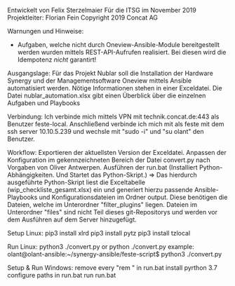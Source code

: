 Entwickelt von Felix Sterzelmaier
Für die ITSG
im November 2019
Projektleiter: Florian Fein
Copyright 2019 Concat AG


Warnungen und Hinweise:
- Aufgaben, welche nicht durch Oneview-Ansible-Module bereitgestellt werden wurden mittels REST-API-Aufrufen realisiert. Bei diesen wird die Idempotenz *nicht* garantirt!

Ausgangslage:
Für das Projekt Nublar soll die Installation der Hardware Synergy und der Managementsoftware Oneview mittels Ansible automatisiert werden. Nötige Informationen stehen in einer Exceldatei.
Die Datei nublar_automation.xlsx gibt einen Überblick über die einzelnen Aufgaben und Playbooks


Verbindung:
Ich verbinde mich mittels VPN mit technik.concat.de:443 als Benutzer feste-local.
Anschließend verbinde ich mich mit als feste mit dem ssh server 10.10.5.239 und wechsle mit "sudo -i" und "su olant" den Benutzer.


Workflow:
Exportieren der aktuellsten Version der Exceldatei.
Anpassen der Konfiguration im gekennzeichneten Bereich der Datei convert.py nach Vorgaben von Oliver Antwerpen.
Ausführen der run.bat (Installiert Python-Abhängigkeiten. Und Startet das Python-Skript.)
=> Das hierdurch ausgeführte Python-Skript liest die Exceltabelle (wip_checkliste_gesamt.xlsx) ein und generiert hierzu passende Ansible-Playbooks und Konfigurationsdateien im Ordner output. Diese benötigen die Dateien, welche im Unterordner "filter_plugins" liegen. Dateien im Unterordner "files" sind nicht Teil dieses git-Repositorys und werden vor dem Ausführen auf dem Server hinzugefügt.


Setup Linux:
pip3 install xlrd
pip3 install pytz
pip3 install tzlocal

Run Linux:
python3 ./convert.py
or
python ./convert.py
example:
olant@olant-ansible:~/synergy-ansible/feste-script$ python3 ./convert.py

Setup & Run Windows:
remove every "rem " in run.bat
install pyrthon 3.7
configure paths in run.bat
run run.bat
